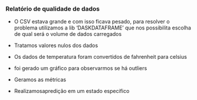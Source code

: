 ### Relatório de qualidade de dados

* O CSV estava grande e com isso ficava pesado, para resolver o problema utilizamos a lib ‘DASKDATAFRAME’ que nos possibilita escolha de qual será o volume de dados carregados

* Tratamos valores nulos dos dados

* Os dados de temperatura foram convertidos de fahrenheit para celsius

* foi gerado um gráfico para observarmos se há outliers

* Geramos as métricas

* Realizamosaprediçâo em um estado especifico


